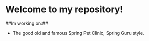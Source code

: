 # Welcome to my repository!

##Im working on:##


- The good old and famous Spring Pet Clinic, Spring Guru style.

